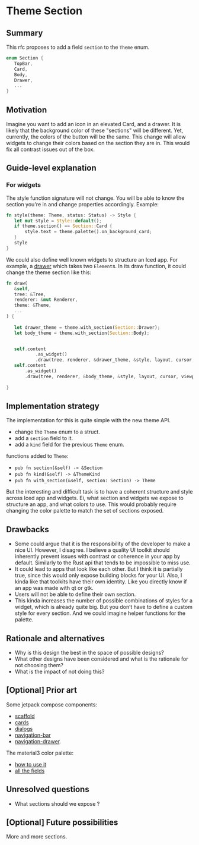 # Theme Section


## Summary


This rfc proposes to add a field `section` to the `Theme` enum.
```rust
enum Section {
   TopBar,
   Card,
   Body,
   Drawer,
   ...
}
```


## Motivation

Imagine you want to add an icon in an elevated Card, and a drawer. It is likely that the background color of these "sections" will be different. Yet, currently, the colors of the button will be the same. This change will allow widgets to change their colors based on the section they are in. This would fix all contrast issues out of the box.


## Guide-level explanation

### For widgets

The style function signature will not change. You will be able to know the section you're in and change properties accordingly. Example:


```rust
fn style(theme: Theme, status: Status) -> Style {
   let mut style = Style::default();
   if theme.section() == Section::Card {
       style.text = theme.palette().on_background_card;
   }
   style
}
```


We could also define well known widgets to structure an Iced app.
For example, a [drawer](https://m3.material.io/components/navigation-drawer/overview) which takes two `Element`s. In its draw function, it could change the theme section like this:


```rust
fn draw(
   &self,
   tree: &Tree,
   renderer: &mut Renderer,
   theme: &Theme,
   ...
) {
  
   let drawer_theme = theme.with_section(Section::Drawer);
   let body_theme = theme.with_section(Section::Body);


   self.content
           .as_widget()
           .draw(tree, renderer, &drawer_theme, &style, layout, cursor, viewport);
   self.content
       .as_widget()
       .draw(tree, renderer, &body_theme, &style, layout, cursor, viewport);
  
}
```


## Implementation strategy


The implementation for this is quite simple with the new theme API.
- change the `Theme` enum to a struct.
- add a `section` field to it.
- add a `kind` field for the previous `Theme` enum.


functions added to `Theme`:
- `pub fn section(&self) -> &Section`
- `pub fn kind(&self) -> &ThemeKind`
- `pub fn with_section(&self, section: Section) -> Theme`




But the interesting and difficult task is to have a coherent structure and style across Iced app and widgets. Ei, what section and widgets we expose to structure an app, and what colors to use.
This would probably require changing the color palette to match the set of sections exposed.


## Drawbacks


- Some could argue that it is the responsibility of the developer to make a nice UI. However, I disagree. I believe a quality UI toolkit should inherently prevent issues with contrast or coherence in your app by default. Similarly to the Rust api that tends to be impossible to miss use.
- It could lead to apps that look like each other. But I think it is partially true, since this would only expose building blocks for your UI. Also, I kinda like that toolkits have their own identity. Like you directly know if an app was made with qt or gtk.
- Users will not be able to define their own section.
- This kinda increases the number of possible combinations of styles for a widget, which is already quite big. But you don’t have to define a custom style for every section. And we could imagine helper functions for the palette.




## Rationale and alternatives


- Why is this design the best in the space of possible designs?
- What other designs have been considered and what is the rationale for not choosing them?
- What is the impact of not doing this?




## [Optional] Prior art


Some jetpack compose components:
- [scaffold](https://www.composables.com/material3/scaffold)
- [cards](https://m3.material.io/components/cards/overview)
- [dialogs](https://m3.material.io/components/dialogs/overview)
- [navigation-bar](https://m3.material.io/components/navigation-bar/overview)
- [navigation-drawer](https://m3.material.io/components/navigation-drawer/overview).


The material3 color palette:
- [how to use it](https://m3.material.io/styles/color/roles)
- [all the fields](https://developer.android.com/reference/kotlin/androidx/compose/material3/ColorScheme#public-properties)


## Unresolved questions


- What sections should we expose ?


## [Optional] Future possibilities


More and more sections.
